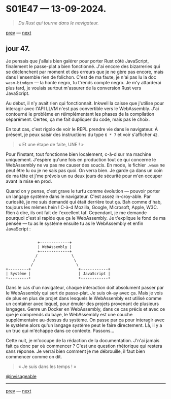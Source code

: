 # S01E47 — 13-09-2024.

> *Du Rust qui tourne dans le navigateur.*

[prev](S01E46-12-09-2024.md) — [next](S01E48-14-09-2024.md)

## jour 47.

Je pensais que j'allais bien galérer pour porter Rust côté JavaScript, finalement le passe-plat a bien fonctionné. J'ai encore des bizarreries qui se déclenchent par moment et des erreurs que je ne gère pas encore, mais dans l'ensemble rien de folichon. C'est de ma faute, je n'ai pas lu la doc `wasm-bindgen` — la honte negro, tu t'rends compte negro. Je m'y attarderai plus tard, je voulais surtout m'assurer de la conversion Rust vers JavaScript.

Au début, il n'y avait rien qui fonctionnait. Inkwell la caisse que j'utilise pour interagir avec l'API LLVM n'est pas convertible vers le WebAssembly. J'ai contourné le problème en réimplémentant les phases de la compilation séparément. Certes, ça me fait dupliquer du code, mais pas le choix.

En tout cas, c'est rigolo de voir le REPL prendre vie dans le navigateur. À présent, je peux saisir des instructions du type `6 * 7` et voir s'afficher `42`.

> « Et une étape de faite, UNE ! »

Pour l'instant, tout fonctionne bien localement, c-à-d sur ma machine uniquement. J'espère qu'une fois en production tout ce qui concerne le WebAssembly ne va pas me causer des soucis. En mode, le fichier `.wasm` ne peut être lu ou je ne sais pas quoi. On verra bien. Je garde ça dans un coin de ma tête et j'me prévois un ou deux jours de sécurité pour m'en occuper avant la mise en prod.

Quand on y pense, c'est grave le turfu comme évolution — pouvoir porter un langage système dans le navigateur. C'est assez in-croy-able. Par curiosité, je me suis demandé qui était derrière tout ça. Bah comme d'hab, toujours les mêmes hein ! C-à-d Mozilla, Google, Microsoft, Apple, W3C. Rien à dire, ils ont fait de l'excellent taf. Cependant, je me demande pourquoi c'est si rapide que ça le WebAssembly. Je t'explique le fond de ma pensée — tu as le système ensuite tu as le WebAssembly et enfin JavaScript :

```

              +-------------+
              | WebAssembly |
              +-------------+
             /               \
            /                 \
           /                   \
+---------+                     +------------+
| Système |                     | JavaScript |
+---------+                     +------------+

```

Dans le cas d'un navigateur, chaque interaction doit absolument passer par le WebAssembly qui sert de passe-plat. Je suis ok-ay avec ça. Mais je vois de plus en plus de projet dans lesquels le WebAssembly est utilisé comme un container avec lequel, pour émuler des projets provenant de plusieurs langages. Genre un Docker en WebAssembly, dans ce cas précis et avec ce que je comprends du baye, le WebAssembly est une couche supplémentaire au-dessus du système. On passe par ça pour interagir avec le système alors qu'un langage système peut le faire directement. Là, il y a un truc qui m'échappe dans ce contexte. Passons...

Cette nuit, je m'occupe de la rédaction de la documentation. J'n'ai jamais fait ça donc par où commencer ? C'est une question rhétorique qui restera sans réponse. Je verrai bien comment je me débrouille, il faut bien commencer comme on dit.

> « Je suis dans les temps ! »

[@invisageable](https://twitter.com/invisageable)   

---

[prev](S01E46-12-09-2024.md) — [next](S01E48-14-09-2024.md)   
